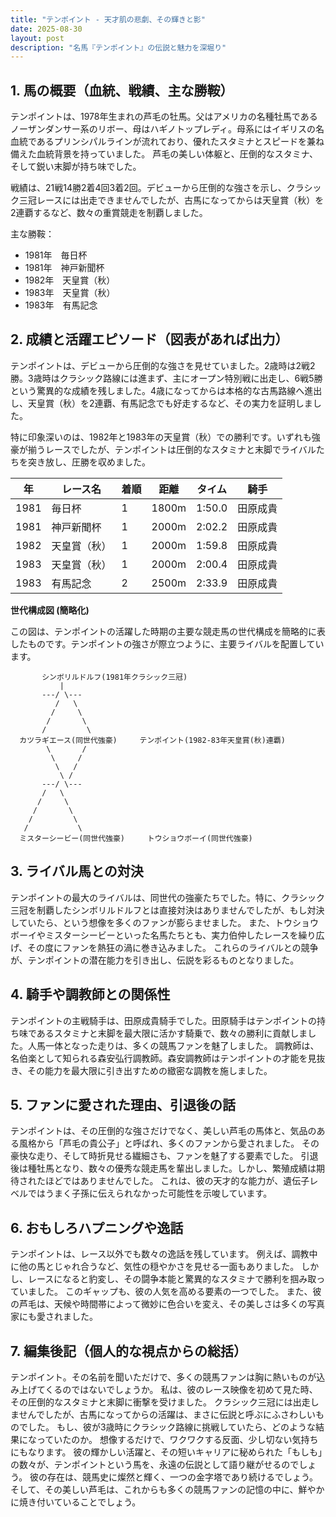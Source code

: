 ```yaml
---
title: "テンポイント - 天才肌の悲劇、その輝きと影"
date: 2025-08-30
layout: post
description: "名馬『テンポイント』の伝説と魅力を深堀り"
---
```


## 1. 馬の概要（血統、戦績、主な勝鞍）

テンポイントは、1978年生まれの芦毛の牡馬。父はアメリカの名種牡馬であるノーザンダンサー系のリボー、母はハギノトップレディ。母系にはイギリスの名血統であるプリンシパルラインが流れており、優れたスタミナとスピードを兼ね備えた血統背景を持っていました。  芦毛の美しい体躯と、圧倒的なスタミナ、そして鋭い末脚が持ち味でした。

戦績は、21戦14勝2着4回3着2回。デビューから圧倒的な強さを示し、クラシック三冠レースには出走できませんでしたが、古馬になってからは天皇賞（秋）を2連覇するなど、数々の重賞競走を制覇しました。

主な勝鞍：
* 1981年　毎日杯
* 1981年　神戸新聞杯
* 1982年　天皇賞（秋）
* 1983年　天皇賞（秋）
* 1983年　有馬記念


## 2. 成績と活躍エピソード（図表があれば出力）

テンポイントは、デビューから圧倒的な強さを見せていました。2歳時は2戦2勝。3歳時はクラシック路線には進まず、主にオープン特別戦に出走し、6戦5勝という驚異的な成績を残しました。4歳になってからは本格的な古馬路線へ進出し、天皇賞（秋）を2連覇、有馬記念でも好走するなど、その実力を証明しました。

特に印象深いのは、1982年と1983年の天皇賞（秋）での勝利です。いずれも強豪が揃うレースでしたが、テンポイントは圧倒的なスタミナと末脚でライバルたちを突き放し、圧勝を収めました。

| 年 | レース名      | 着順 | 距離 | タイム      | 騎手    |
|----|--------------|------|------|-------------|---------|
| 1981 | 毎日杯        | 1    | 1800m| 1:50.0     | 田原成貴 |
| 1981 | 神戸新聞杯    | 1    | 2000m| 2:02.2     | 田原成貴 |
| 1982 | 天皇賞（秋）  | 1    | 2000m| 1:59.8     | 田原成貴 |
| 1983 | 天皇賞（秋）  | 1    | 2000m| 2:00.4     | 田原成貴 |
| 1983 | 有馬記念      | 2    | 2500m| 2:33.9     | 田原成貴 |


**世代構成図 (簡略化)**

この図は、テンポイントの活躍した時期の主要な競走馬の世代構成を簡略的に表したものです。テンポイントの強さが際立つように、主要ライバルを配置しています。

```
       シンボリルドルフ(1981年クラシック三冠)
           |
       ---/ \---
          /   \
         /     \
        /       \
       /         \
  カツラギエース(同世代強豪)     テンポイント(1982-83年天皇賞(秋)連覇)
        \       /
         \     /
          \   /
           \ /
       ---/ \---
       /   \
      /     \
     /       \
    /         \
   /           \
  ミスターシービー(同世代強豪)     トウショウボーイ(同世代強豪)

```


## 3. ライバル馬との対決

テンポイントの最大のライバルは、同世代の強豪たちでした。特に、クラシック三冠を制覇したシンボリルドルフとは直接対決はありませんでしたが、もし対決していたら、という想像を多くのファンが膨らませました。  また、トウショウボーイやミスターシービーといった名馬たちとも、実力伯仲したレースを繰り広げ、その度にファンを熱狂の渦に巻き込みました。  これらのライバルとの競争が、テンポイントの潜在能力を引き出し、伝説を彩るものとなりました。


## 4. 騎手や調教師との関係性

テンポイントの主戦騎手は、田原成貴騎手でした。田原騎手はテンポイントの持ち味であるスタミナと末脚を最大限に活かす騎乗で、数々の勝利に貢献しました。人馬一体となった走りは、多くの競馬ファンを魅了しました。  調教師は、名伯楽として知られる森安弘行調教師。森安調教師はテンポイントの才能を見抜き、その能力を最大限に引き出すための緻密な調教を施しました。


## 5. ファンに愛された理由、引退後の話

テンポイントは、その圧倒的な強さだけでなく、美しい芦毛の馬体と、気品のある風格から「芦毛の貴公子」と呼ばれ、多くのファンから愛されました。  その豪快な走り、そして時折見せる繊細さも、ファンを魅了する要素でした。  引退後は種牡馬となり、数々の優秀な競走馬を輩出しました。しかし、繁殖成績は期待されたほどではありませんでした。  これは、彼の天才的な能力が、遺伝子レベルではうまく子孫に伝えられなかった可能性を示唆しています。


## 6. おもしろハプニングや逸話

テンポイントは、レース以外でも数々の逸話を残しています。  例えば、調教中に他の馬とじゃれ合うなど、気性の穏やかさを見せる一面もありました。  しかし、レースになると豹変し、その闘争本能と驚異的なスタミナで勝利を掴み取っていました。  このギャップも、彼の人気を高める要素の一つでした。  また、彼の芦毛は、天候や時間帯によって微妙に色合いを変え、その美しさは多くの写真家にも愛されました。


## 7. 編集後記（個人的な視点からの総括）

テンポイント。その名前を聞いただけで、多くの競馬ファンは胸に熱いものが込み上げてくるのではないでしょうか。  私は、彼のレース映像を初めて見た時、その圧倒的なスタミナと末脚に衝撃を受けました。  クラシック三冠には出走しませんでしたが、古馬になってからの活躍は、まさに伝説と呼ぶにふさわしいものでした。  もし、彼が3歳時にクラシック路線に挑戦していたら、どのような結果になっていたのか。  想像するだけで、ワクワクする反面、少し切ない気持ちにもなります。  彼の輝かしい活躍と、その短いキャリアに秘められた「もしも」の数々が、テンポイントという馬を、永遠の伝説として語り継がせるのでしょう。  彼の存在は、競馬史に燦然と輝く、一つの金字塔であり続けるでしょう。  そして、その美しい芦毛は、これからも多くの競馬ファンの記憶の中に、鮮やかに焼き付いていることでしょう。
